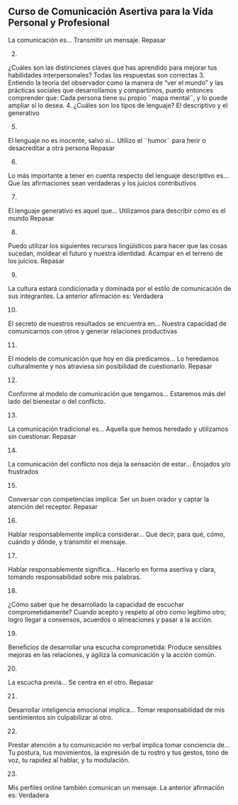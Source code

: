 ## Curso de Comunicación Asertiva para la Vida Personal y Profesional

La comunicación es...
Transmitir un mensaje.
Repasar

2.
¿Cuáles son las distinciones claves que has aprendido para mejorar tus habilidades interpersonales?
Todas las respuestas son correctas
3.
Entiendo la teoría del observador como la manera de “ver el mundo” y las prácticas sociales que desarrollamos y compartimos, puedo entonces comprender que:
Cada persona tiene su propio ¨mapa mental¨, y lo puede ampliar si lo desea.
4.
¿Cuáles son los tipos de lenguaje?
El descriptivo y el generativo

5.
El lenguaje no es inocente, salvo si...
Utilizo el ¨humor¨ para herir o desacreditar a otra persona
Repasar

6.
Lo más importante a tener en cuenta respecto del lenguaje descriptivo es...
Que las afirmaciones sean verdaderas y los juicios contributivos

7.
El lenguaje generativo es aquel que...
Utilizamos para describir cómo es el mundo
Repasar

8.
Puedo utilizar los siguientes recursos lingüísticos para hacer que las cosas sucedan, moldear el futuro y nuestra identidad.
Acampar en el terreno de los juicios.
Repasar

9.
La cultura estará condicionada y dominada por el estilo de comunicación de sus integrantes. La anterior afirmación es:
Verdadera

10.
El secreto de nuestros resultados se encuentra en...
Nuestra capacidad de comunicarnos con otros y generar relaciones productivas

11.
El modelo de comunicación que hoy en día predicamos…
Lo heredamos culturalmente y nos atraviesa sin posibilidad de cuestionarlo.
Repasar

12.
Conforme al modelo de comunicación que tengamos…
Estaremos más del lado del bienestar o del conflicto.

13.
La comunicación tradicional es...
Aquella que hemos heredado y utilizamos sin cuestionar.
Repasar

14.
La comunicación del conflicto nos deja la sensación de estar...
Enojados y/o frustrados

15.
Conversar con competencias implica:
Ser un buen orador y captar la atención del receptor.
Repasar

16.
Hablar responsablemente implica considerar...
Qué decir, para qué, cómo, cuándo y dónde, y transmitir el mensaje.

17.
Hablar responsablemente significa...
Hacerlo en forma asertiva y clara, tomando responsabilidad sobre mis palabras.

18.
¿Cómo saber que he desarrollado la capacidad de escuchar comprometidamente?
Cuando acepto y respeto al otro como legítimo otro; logro llegar a consensos, acuerdos o alineaciones y pasar a la acción.

19.
Beneficios de desarrollar una escucha comprometida:
Produce sensibles mejoras en las relaciones, y agiliza la comunicación y la acción común.

20.
La escucha previa...
Se centra en el otro.
Repasar

21.
Desarrollar inteligencia emocional implica...
Tomar responsabilidad de mis sentimientos sin culpabilizar al otro.

22.
Prestar atención a tu comunicación no verbal implica tomar conciencia de...
Tu postura, tus movimientos, la expresión de tu rostro y tus gestos, tono de voz, tu rapidez al hablar, y tu modulación.

23.
Mis perfiles online también comunican un mensaje. La anterior afirmación es:
Verdadera